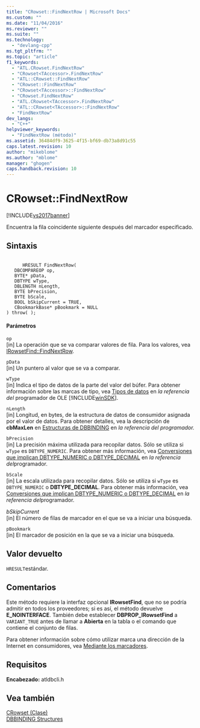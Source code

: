 ```yaml
---
title: "CRowset::FindNextRow | Microsoft Docs"
ms.custom: ""
ms.date: "11/04/2016"
ms.reviewer: ""
ms.suite: ""
ms.technology: 
  - "devlang-cpp"
ms.tgt_pltfrm: ""
ms.topic: "article"
f1_keywords: 
  - "ATL.CRowset.FindNextRow"
  - "CRowset<TAccessor>.FindNextRow"
  - "ATL::CRowset::FindNextRow"
  - "CRowset::FindNextRow"
  - "CRowset<TAccessor>::FindNextRow"
  - "CRowset.FindNextRow"
  - "ATL.CRowset<TAccessor>.FindNextRow"
  - "ATL::CRowset<TAccessor>::FindNextRow"
  - "FindNextRow"
dev_langs: 
  - "C++"
helpviewer_keywords: 
  - "FindNextRow (método)"
ms.assetid: 36484df9-3625-4f15-bf69-db73a8d91c55
caps.latest.revision: 10
author: "mikeblome"
ms.author: "mblome"
manager: "ghogen"
caps.handback.revision: 10
---
```

# CRowset::FindNextRow
[!INCLUDE[vs2017banner](../../assembler/inline/includes/vs2017banner.md)]

Encuentra la fila coincidente siguiente después del marcador especificado.  
  
## Sintaxis  
  
```  
  
      HRESULT FindNextRow(   
   DBCOMPAREOP op,   
   BYTE* pData,   
   DBTYPE wType,   
   DBLENGTH nLength,   
   BYTE bPrecision,   
   BYTE bScale,   
   BOOL bSkipCurrent = TRUE,   
   CBookmarkBase* pBookmark = NULL    
) throw( );  
```  
  
#### Parámetros  
 `op`  
 \[in\] La operación que se va comparar valores de fila.  Para los valores, vea [IRowsetFind::FindNextRow](https://msdn.microsoft.com/en-us/library/ms723091.aspx).  
  
 `pData`  
 \[in\] Un puntero al valor que se va a comparar.  
  
 `wType`  
 \[in\] Indica el tipo de datos de la parte del valor del búfer.  Para obtener información sobre las marcas de tipo, vea [Tipos de datos](https://msdn.microsoft.com/en-us/library/ms723969.aspx) en *la referencia del* programador de OLE [!INCLUDE[winSDK](../../atl/includes/winsdk_md.md)].  
  
 `nLength`  
 \[in\] Longitud, en bytes, de la estructura de datos de consumidor asignada por el valor de datos.  Para obtener detalles, vea la descripción de **cbMaxLen** en [Estructuras de DBBINDING](https://msdn.microsoft.com/en-us/library/ms716845.aspx) en *la referencia del programador.*  
  
 `bPrecision`  
 \[in\] La precisión máxima utilizada para recopilar datos.  Sólo se utiliza si `wType` es `DBTYPE_NUMERIC`.  Para obtener más información, vea [Conversiones que implican DBTYPE\_NUMERIC o DBTYPE\_DECIMAL](https://msdn.microsoft.com/en-us/library/ms719714.aspx) en *la referencia del*programador.  
  
 `bScale`  
 \[in\] La escala utilizada para recopilar datos.  Sólo se utiliza si `wType` es `DBTYPE_NUMERIC` o **DBTYPE\_DECIMAL**.  Para obtener más información, vea [Conversiones que implican DBTYPE\_NUMERIC o DBTYPE\_DECIMAL](https://msdn.microsoft.com/en-us/library/ms719714.aspx) en *la referencia del*programador.  
  
 *bSkipCurrent*  
 \[in\] El número de filas de marcador en el que se va a iniciar una búsqueda.  
  
 `pBookmark`  
 \[in\] El marcador de posición en la que se va a iniciar una búsqueda.  
  
## Valor devuelto  
 `HRESULT`estándar.  
  
## Comentarios  
 Este método requiere la interfaz opcional **IRowsetFind**, que no se podría admitir en todos los proveedores; si es así, el método devuelve **E\_NOINTERFACE**.  También debe establecer **DBPROP\_IRowsetFind** a `VARIANT_TRUE` antes de llamar a **Abierta** en la tabla o el comando que contiene el conjunto de filas.  
  
 Para obtener información sobre cómo utilizar marca una dirección de la Internet en consumidores, vea [Mediante los marcadores](../../data/oledb/using-bookmarks.md).  
  
## Requisitos  
 **Encabezado:** atldbcli.h  
  
## Vea también  
 [CRowset \(Clase\)](../../data/oledb/crowset-class.md)   
 [DBBINDING Structures](https://msdn.microsoft.com/en-us/library/ms716845.aspx)